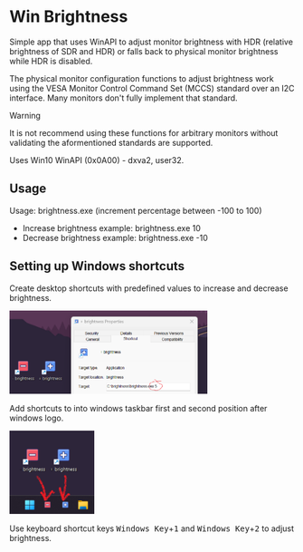 # Win Brightness

Simple app that uses WinAPI to adjust monitor brightness with HDR (relative brightness of SDR and HDR) or falls back to physical monitor brightness while HDR is disabled.

The physical monitor configuration functions to adjust brightness work using the VESA Monitor Control Command Set (MCCS) standard over an I2C interface. Many monitors don't fully implement that standard. 

> [!WARNING]
> It is not recommend using these functions for arbitrary monitors without validating the aformentioned standards are supported.

Uses Win10 WinAPI (0x0A00) - dxva2, user32.

## Usage

Usage: brightness.exe (increment percentage between -100 to 100)

* Increase brightness example: brightness.exe 10
* Decrease brightness example: brightness.exe -10

## Setting up Windows shortcuts

Create desktop shortcuts with predefined values to increase and decrease brightness.

<img src="img/shortcut1.png" alt="Add shortcuts" width="350"/>

Add shortcuts to into windows taskbar first and second position after windows logo.

<img src="img/shortcut2.png" alt="Taskbar shortcuts" width="150"/>

Use keyboard shortcut keys <kbd>Windows Key</kbd>+<kbd>1</kbd> and <kbd>Windows Key</kbd>+<kbd>2</kbd> to adjust brightness.